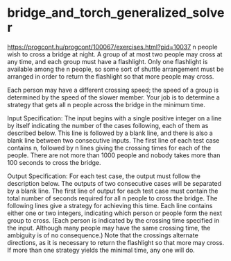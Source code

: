# bridge_and_torch_generalized_solver
https://progcont.hu/progcont/100067/exercises.html?pid=10037
n people wish to cross a bridge at night. A group of at most two people may cross at any time, and each group must have a flashlight. Only one flashlight is available among the n people, so some sort of shuttle arrangement must be arranged in order to return the flashlight so that more people may cross.

Each person may have a different crossing speed; the speed of a group is determined by the speed of the slower member. Your job is to determine a strategy that gets all n people across the bridge in the minimum time.

Input Specification:
The input begins with a single positive integer on a line by itself indicating the number of the cases following, each of them as described below. This line is followed by a blank line, and there is also a blank line between two consecutive inputs.
The first line of each test case contains n, followed by n lines giving the crossing times for each of the people. There are not more than 1000 people and nobody takes more than 100 seconds to cross the bridge.

Output Specification:
For each test case, the output must follow the description below. The outputs of two consecutive cases will be separated by a blank line.
The first line of output for each test case must contain the total number of seconds required for all n people to cross the bridge. The following lines give a strategy for achieving this time. Each line contains either one or two integers, indicating which person or people form the next group to cross. (Each person is indicated by the crossing time specified in the input. Although many people may have the same crossing time, the ambiguity is of no consequence.) Note that the crossings alternate directions, as it is necessary to return the flashlight so that more may cross. If more than one strategy yields the minimal time, any one will do.
